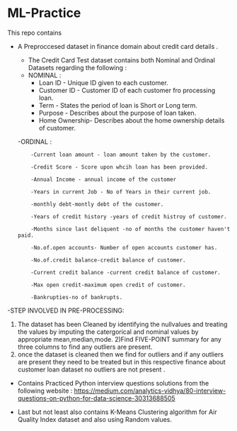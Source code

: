 # ML-Practice

This repo contains 
- A Preproccesed dataset in finance domain about credit card details .
     - The Credit Card Test dataset contains both Nominal and Ordinal Datasets regarding the following :
     - NOMINAL : 
          - Loan ID - Unique ID given to each customer.
          - Customer ID - Customer ID of each customer fro processing loan.
          - Term - States the period of loan is Short or Long term.
          - Purpose - Describes about the purpose of loan taken.
          - Home Ownership- Describes about the home ownership details of customer. 
    
    -ORDINAL :
         
          -Current loan amount - loan amount taken by the customer.
          
          -Credit Score - Score upon whcih loan has been provided.
          
          -Annual Income - annual income of the customer
          
          -Years in current Job - No of Years in their current job.
          
          -monthly debt-montly debt of the customer.
          
          -Years of credit history -years of credit histroy of customer.
          
          -Months since last deliquent -no of months the customer haven't paid.
          
          -No.of.open accounts- Number of open accounts customer has.
          
          -No.of.credit balance-credit balance of customer.
          
          -Current credit balance -current credit balance of customer.
          
          -Max open credit-maximum open credit of customer.
          
          -Bankrupties-no of bankrupts.
          
-STEP INVOLVED IN PRE-PROCESSING:
1) The dataset has been Cleaned by identifying the nullvalues and treating the values by imputing the catergorical and nominal values by appropriate 
mean,median,mode.
2)Find FIVE-POINT summary for any three columns to find any outliers are present.
3) once the dataset is cleaned then we find for outliers and if any outliers are present they need to be treated but in this respective finance about customer loan dataset no outliers are not present .


- Contains Practiced Python interview questions solutions from the following website :
      https://medium.com/analytics-vidhya/80-interview-questions-on-python-for-data-science-30313688505
      
- Last but not least also contains K-Means Clustering algorithm for Air Quality Index dataset and also using Random values.
